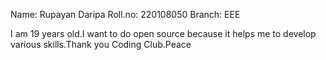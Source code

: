 Name: Rupayan Daripa
Roll.no: 220108050
Branch: EEE

I am 19 years old.I want to do open source because it helps me to develop various skills.Thank you Coding Club.Peace